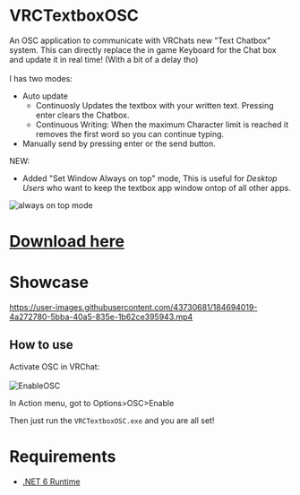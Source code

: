 # VRCTextboxOSC

An OSC application to communicate with VRChats new "Text Chatbox" system. This can directly replace the in game Keyboard for the Chat box and update it in real time! (With a bit of a delay tho) <br><br>
I has two modes:
- Auto update 
  - Continuosly Updates the textbox with your written text. Pressing enter clears the Chatbox.
  - Continuous Writing: When the maximum Character limit is reached it removes the first word so you can continue typing.
- Manually send by pressing enter or the send button.

NEW: 
  - Added "Set Window Always on top" mode,
  This is useful for _Desktop Users_ who want to keep the textbox app window ontop of all other apps.

![always on top mode](https://user-images.githubusercontent.com/40323669/192068312-19d3b1f2-895a-4ed5-b1e5-a0627c1c7520.png)

# [Download here](https://github.com/I5UCC/VRCTextboxOSC/releases/download/v0.1.1/VRCTextboxOSCv0.1.1.zip)

# Showcase

https://user-images.githubusercontent.com/43730681/184694019-4a272780-5bba-40a5-835e-1b62ce395943.mp4

## How to use

Activate OSC in VRChat: <br/><br/>
![EnableOSC](https://user-images.githubusercontent.com/43730681/172059335-db3fd6f9-86ae-4f6a-9542-2a74f47ff826.gif)

In Action menu, got to Options>OSC>Enable <br/>

Then just run the ```VRCTextboxOSC.exe``` and you are all set! <br/>

# Requirements

- [.NET 6 Runtime](https://dotnet.microsoft.com/en-us/download/dotnet/6.0/runtime)

